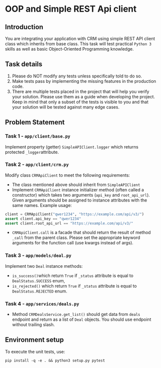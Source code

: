 # OOP and Simple REST Api client

## Introduction

You are integrating  your application with CRM using simple REST API client class which inherits from base class.
This task will test practical `Python 3` skills as well as basic Object-Oriented Programming knowledge.

## Task details

1. Please do NOT modify any tests unless specifically told to do so.
2. Make tests pass by implementing the missing features in the production code.
3. There are multiple tests placed in the project that will help you verify your solution. Please use them as a guide when developing the project. Keep in mind that only a subset of the tests is visible to you and that your solution will be tested against many edge cases.

## Problem Statement

### Task 1 - `app/client/base.py`

Implement property (getter) `SimpleAPIClient.logger` which returns protected `_logger`attribute.

### Task 2 - `app/client/crm.py`

Modify class `CRMApiClient` to meet the following requirements:
* The class mentioned above should inherit from `SimpleAPIClient`
* Implement `CRMApiClient` instance initializer method (often called a constructor) which takes two arguments (`api_key` and `root_api_url`). Given arguments should be assigned to instance attributes with the same names. Example usage:
```python
client = CRMApiClient("qwer1234", "https://example.com/api/v3/")
assert client.api_key == "qwer1234"
assert client.root_api_url == "https://example.com/api/v3/"
```
* `CRMApiClient.call` is a facade that should return the result of method `_call` from the parent class. Please set the appropriate keyword arguments for the function call (use kwargs instead of args).

### Task 3 - `app/models/deal.py`

Implement two `Deal` instance methods:
* `is_success()`which return `True` if `_status` attribute is equal to `DealStatus.SUCCESS` enum,
* `is_rejected()` which return `True` if `_status` attribute is equal to `DealStatus.REJECTED` enum.

### Task 4 - `app/services/deals.py`

* Method `CRMDealsService.get_list()` should get data from `deals` endpoint and return as a list of `Deal` objects. You should use endpoint without trailing slash.

## Environment setup
To execute the unit tests, use:
```
pip install -q -e . && python3 setup.py pytest
```
